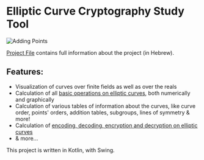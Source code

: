 # Elliptic Curve Cryptography Study Tool

![Adding Points](https://i.imgur.com/XCRvi3S.png)

[Project File](https://drive.google.com/file/d/14xt8lg5Z65VLMniyOxPDevjozZ8Hs4AT/view?usp=sharing) contains full information about the project (in Hebrew).

## Features:
* Visualization of curves over finite fields as well as over the reals
* Calculation of all [basic operations on elliptic curves](https://en.wikipedia.org/wiki/Elliptic_curve_point_multiplication), both numerically and graphically
* Calculation of various tables of information about the curves, like curve order, points' orders, addition tables, subgroups, lines of symmetry & more!
* Calculation of [encoding, decoding, encryption and decryption on elliptic curves](https://en.wikipedia.org/wiki/Elliptic-curve_cryptography)
* & more...

This project is written in Kotlin, with Swing.
